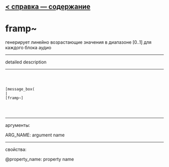 [< справка — содержание](ceammc_lib.html)
---

# framp~


генерирует линейно возрастающие значения в диапазоне [0..1] для каждого блока аудио

---

detailed description
<br>


---


```



[message_box(                                 
|
[framp~]


            
```

---
аргументы:

ARG_NAME: argument name<br>

---
свойства:

@property_name: property name<br>

